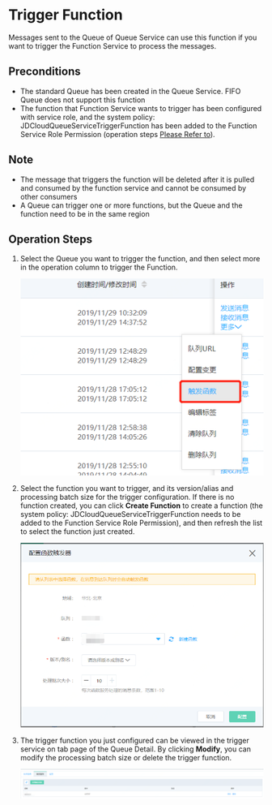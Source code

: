 # Trigger Function
  Messages sent to the Queue of Queue Service can use this function if you want to trigger the Function Service to process the messages.
  
## Preconditions

- The standard Queue has been created in the Queue Service. FIFO Queue does not support this function
- The function that Function Service wants to trigger has been configured with service role, and the system policy: JDCloudQueueServiceTriggerFunction has been added to the Function Service Role Permission (operation steps [Please Refer to](../../../../Elastic-Compute/Function-Service/Operation-Guide/invokefunction/triggermanagement/eventsourceservice/JQS-trigger.md)).

## Note

- The message that triggers the function will be deleted after it is pulled and consumed by the function service and cannot be consumed by other consumers
- A Queue can trigger one or more functions, but the Queue and the function need to be in the same region


## Operation Steps
1. Select the Queue you want to trigger the function, and then select more in the operation column to trigger the Function.

   ![触发函数](../../../../../image/Internet-Middleware/Queue-Service/触发函数-01.png)

2. Select the function you want to trigger, and its version/alias and processing batch size for the trigger configuration. If there is no function created, you can click **Create Function** to create a function (the system policy: JDCloudQueueServiceTriggerFunction needs to be added to the Function Service Role Permission), and then refresh the list to select the function just created.

   ![创建触发器](../../../../../image/Internet-Middleware/Queue-Service/触发函数-02.png)

3. The trigger function you just configured can be viewed in the trigger service on tab page of the Queue Detail. By clicking **Modify**, you can modify the processing batch size or delete the trigger function.

   
   ![修改和删除](../../../../../image/Internet-Middleware/Queue-Service/触发函数-03.png)




